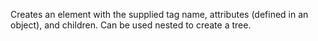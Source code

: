 Creates an element with the supplied tag name, attributes (defined in an object), and children. Can be used nested to create a tree.